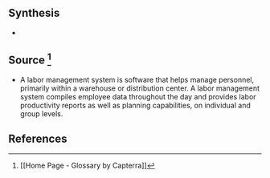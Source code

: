 ## Synthesis
- 
## Source [^1]
- A labor management system is software that helps manage personnel, primarily within a warehouse or distribution center. A labor management system compiles employee data throughout the day and provides labor productivity reports as well as planning capabilities, on individual and group levels.
## References

[^1]: [[Home Page - Glossary by Capterra]]